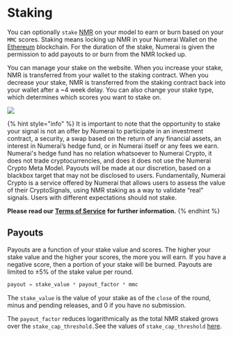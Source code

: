 # Staking

You can optionally `stake` [NMR](https://www.coinbase.com/price/numeraire) on your model to earn or burn based on your `MMC` scores. Staking means locking up NMR in your Numerai Wallet on the [Ethereum](https://ethereum.org/en/whitepaper/) blockchain. For the duration of the stake, Numerai is given the permission to add payouts to or burn from the NMR locked up.

You can manage your stake on the website. When you increase your stake, NMR is transferred from your wallet to the staking contract. When you decrease your stake, NMR is transferred from the staking contract back into your wallet after a \~4 week delay. You can also change your stake type, which determines which scores you want to stake on.

![](https://docs.numer.ai/~gitbook/image?url=https:%2F%2Fgblobscdn.gitbook.com%2Fassets%252F-LmGruQ_-ZYj9XMQUd5x%252F-MTwWeGztnW6NaH6Sd_A%252F-MTxK8xvV36McXIClWAt%252Fimage.png%3Falt=media%26token=aea91c60-7079-439b-bbd6-f64e9d8c26d7\&width=768\&dpr=4\&quality=100\&sign=c26f0dc43daabd09b8834fe5fa0d22f7e105ca7c1b17f4fb0c4b1aa5c8ff0b2e)

{% hint style="info" %}
It is important to note that the opportunity to stake your signal is not an offer by Numerai to participate in an investment contract, a security, a swap based on the return of any financial assets, an interest in Numerai’s hedge fund, or in Numerai itself or any fees we earn. Numerai's hedge fund has no relation whatsoever to Numerai Crypto, it does not trade cryptocurrencies, and does it does not use the Numerai Crypto Meta Model. Payouts will be made at our discretion, based on a blackbox target that may not be disclosed to users. Fundamentally, Numerai Crypto is a service offered by Numerai that allows users to assess the value of their CryptoSignals, using NMR staking as a way to validate “real” signals. Users with different expectations should not stake.

**Please read our** [**Terms of Service**](https://numer.ai/terms) **for further information.**
{% endhint %}

## Payouts

Payouts are a function of your stake value and scores. The higher your stake value and the higher your scores, the more you will earn. If you have a negative score, then a portion of your stake will be burned. Payouts are limited to ±5% of the stake value per round.

```python
payout = stake_value * payout_factor * mmc
```

The `stake_value` is the value of your stake as of the `close` of the round, minus and pending releases, and 0 if you have no submission.

The `payout_factor` reduces logarithmically as the total NMR staked grows over the `stake_cap_threshold.`See the values of `stake_cap_threshold` [here](../numerai-tournament/staking.md#the-payout-factor).
